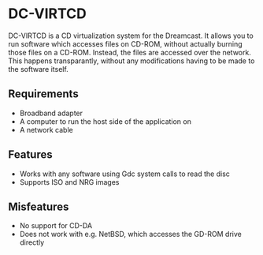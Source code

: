 DC-VIRTCD
=========

DC-VIRTCD is a CD virtualization system for the Dreamcast.  It allows you
to run software which accesses files on CD-ROM, without actually burning
those files on a CD-ROM.  Instead, the files are accessed over the network.
This happens transparantly, without any modifications having to be made
to the software itself.

Requirements
------------

* Broadband adapter
* A computer to run the host side of the application on
* A network cable

Features
--------

* Works with any software using Gdc system calls to read the disc
* Supports ISO and NRG images

Misfeatures
-----------

* No support for CD-DA
* Does not work with e.g. NetBSD, which accesses the GD-ROM drive directly

